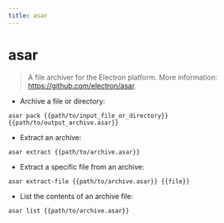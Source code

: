 ```yaml
---
title: asar
---
```

# asar

> A file archiver for the Electron platform.
> More information: <https://github.com/electron/asar>.

- Archive a file or directory:

`asar pack {{path/to/input_file_or_directory}} {{path/to/output_archive.asar}}`

- Extract an archive:

`asar extract {{path/to/archive.asar}}`

- Extract a specific file from an archive:

`asar extract-file {{path/to/archive.asar}} {{file}}`

- List the contents of an archive file:

`asar list {{path/to/archive.asar}}`
